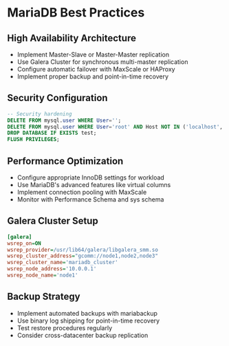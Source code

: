 # MariaDB Best Practices

## High Availability Architecture
- Implement Master-Slave or Master-Master replication
- Use Galera Cluster for synchronous multi-master replication
- Configure automatic failover with MaxScale or HAProxy
- Implement proper backup and point-in-time recovery

## Security Configuration
```sql
-- Security hardening
DELETE FROM mysql.user WHERE User='';
DELETE FROM mysql.user WHERE User='root' AND Host NOT IN ('localhost', '127.0.0.1', '::1');
DROP DATABASE IF EXISTS test;
FLUSH PRIVILEGES;
```

## Performance Optimization
- Configure appropriate InnoDB settings for workload
- Use MariaDB's advanced features like virtual columns
- Implement connection pooling with MaxScale
- Monitor with Performance Schema and sys schema

## Galera Cluster Setup
```ini
[galera]
wsrep_on=ON
wsrep_provider=/usr/lib64/galera/libgalera_smm.so
wsrep_cluster_address="gcomm://node1,node2,node3"
wsrep_cluster_name='mariadb_cluster'
wsrep_node_address='10.0.0.1'
wsrep_node_name='node1'
```

## Backup Strategy
- Implement automated backups with mariabackup
- Use binary log shipping for point-in-time recovery
- Test restore procedures regularly
- Consider cross-datacenter backup replication